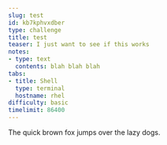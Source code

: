 ```yaml
---
slug: test
id: kb7kphvxdber
type: challenge
title: test
teaser: I just want to see if this works
notes:
- type: text
  contents: blah blah blah
tabs:
- title: Shell
  type: terminal
  hostname: rhel
difficulty: basic
timelimit: 86400
---
```

The quick brown fox jumps over the lazy dogs.